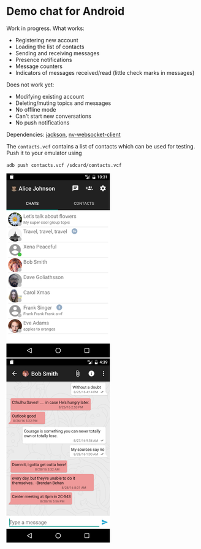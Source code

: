 # Demo chat for Android

Work in progress. What works:

* Registering new account
* Loading the list of contacts
* Sending and receiving messages
* Presence notifications
* Message counters
* Indicators of messages received/read (little check marks in messages)

Does not work yet:

* Modifying existing account
* Deleting/muting topics and messages
* No offline mode
* Can't start new conversations
* No push notifications

Dependencies: [jackson](https://github.com/FasterXML/jackson), [nv-websocket-client](https://github.com/TakahikoKawasaki/nv-websocket-client)

The `contacts.vcf` contains a list of contacts which can be used for testing. Push it to your emulator using

  `adb push contacts.vcf /sdcard/contacts.vcf`

<img src="android-contacts.png" alt="App screenshot - contacts" width="270" />
<img src="android-messages.png" alt="App screenshot - contacts" width="270" />
